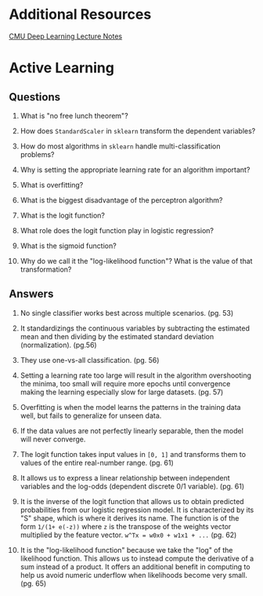 # Additional Resources

[CMU Deep Learning Lecture Notes](https://sebastianraschka.com/pdf/lecture-notes/stat479ss19/)

# Active Learning

## Questions
1. What is "no free lunch theorem"?

2. How does `StandardScaler` in `sklearn` transform the dependent variables?

3. How do most algorithms in `sklearn` handle multi-classification problems?

4. Why is setting the appropriate learning rate for an algorithm important?

5. What is overfitting?

6. What is the biggest disadvantage of the perceptron algorithm?

7. What is the logit function?

8. What role does the logit function play in logistic regression?

9. What is the sigmoid function?

10. Why do we call it the "log-likelihood function"? What is the value of that transformation?

## Answers
1. No single classifier works best across multiple scenarios. (pg. 53)

2. It standardizings the continuous variables by subtracting the estimated mean and then dividing by the estimated standard deviation (normalization). (pg.56)

3. They use one-vs-all classification. (pg. 56)

4. Setting a learning rate too large will result in the algorithm overshooting the minima, too small will require more epochs until convergence making the learning especially slow for large datasets. (pg. 57)

5. Overfitting is when the model learns the patterns in the training data well, but fails to generalize for unseen data.

6. If the data values are not perfectly linearly separable, then the model will never converge.

7. The logit function takes input values in `[0, 1]` and transforms them to values of the entire real-number range. (pg. 61)

8. It allows us to express a linear relationship between independent variables and the log-odds (dependent discrete 0/1 variable). (pg. 61)

9. It is the inverse of the logit function that allows us to obtain predicted probabilities from our logistic regression model. It is characterized by its "S" shape, which is where it derives its name. The function is of the form `1/(1+ e(-z))` where `z` is the transpose of the weights vector multiplied by the feature vector. `w^Tx = w0x0 + w1x1 + ...` (pg. 62)

10. It is the "log-likelihood function" because we take the "log" of the likelihood function. This allows us to instead compute the derivative of a sum instead of a product. It offers an additional benefit in computing to help us avoid numeric underflow when likelihoods become very small. (pg. 65)